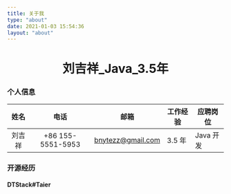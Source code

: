 ```yaml
---
title: 关于我
type: "about"
date: 2021-01-03 15:54:36
layout: "about"
---
```


<h1 align="center">刘吉祥_Java_3.5年</h1>

### 个人信息

|  姓名  |       电话        | 邮箱              | 工作经验 | 应聘岗位  |
| :----: | :---------------: | ----------------- | -------- | --------- |
| 刘吉祥 | +86 155-5551-5953 | bnytezz@gmail.com | 3.5 年   | Java 开发 |

### 开源经历

#### DTStack#Taier
